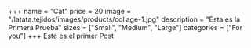+++
name = "Cat"
price = 20
image = "/latata.tejidos/images/products/collage-1.jpg"
description = "Esta es la Primera Prueba"
sizes = ["Small", "Medium", "Large"]
categories = ["For you"]
+++
Este es el primer Post